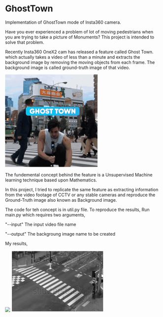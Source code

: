 # GhostTown

Implementation of GhostTown mode of Insta360 camera. 

Have you ever experienced a problem of lot of moving pedestrians when you are trying to take a picture of Monuments? This project is intended to solve that problem.

Recently Insta360 OneX2 cam has released a feature called Ghost Town. which actually takes a video of less than a minute and extracts the background image by removing the moving objects from each frame. The background image is called ground-truth image of that video.

<img src="https://github.com/bmanikan/GhostTown/blob/main/Ghosttown.gif" />

The fundemental concept behind the feature is a Unsupervised Machine learning technique based upon Mathematics.

In this project, I tried to replicate the same feature as extracting information from the video footage of CCTV or any stable cameras and reproduce the Ground-Truth image also known as Background image. 

The code for teh concept is in util.py file. 
To reproduce the results, Run main.py which requires two arguments,

"--input" The input video file name

"--output" The backgroung image name to be created 

My results,

<img src="https://github.com/bmanikan/GhostTown/blob/main/pedestrian%20crossing.gif"  />

<img src='https://github.com/bmanikan/GhostTown/blob/main/Output.png' width="300" height="200" />




